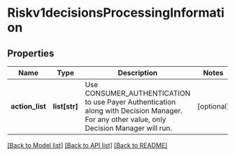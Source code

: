 # Riskv1decisionsProcessingInformation

## Properties
Name | Type | Description | Notes
------------ | ------------- | ------------- | -------------
**action_list** | **list[str]** | Use CONSUMER_AUTHENTICATION to use Payer Authentication along with Decision Manager. For any other value, only Decision Manager will run.  | [optional] 

[[Back to Model list]](../README.md#documentation-for-models) [[Back to API list]](../README.md#documentation-for-api-endpoints) [[Back to README]](../README.md)


